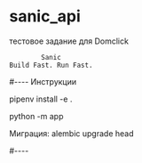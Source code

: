 # sanic_api

тестовое задание для Domclick

            Sanic
    Build Fast. Run Fast.

#---- Инструкции

pipenv install -e .

python -m app

Миграция: alembic upgrade head

#----
